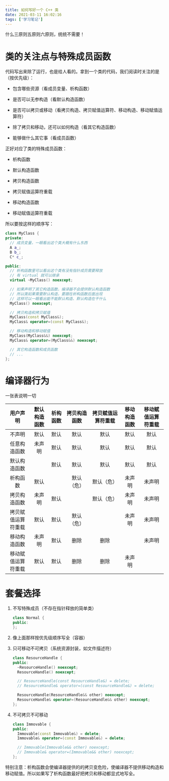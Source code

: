 ```yaml
---
title: 如何写好一个 C++ 类
date: 2021-03-11 16:02:16
tags: ['学习笔记']
---
```


什么三原则五原则六原则，统统不需要！

<!-- more -->

# 类的关注点与特殊成员函数

代码写出来除了运行，也是给人看的。拿到一个类的代码，我们阅读时关注的是（按优先级）：

* 包含哪些资源（看成员变量、析构函数）

* 是否可以无参构造（看默认构造函数）

* 是否可以拷贝或移动（看拷贝构造、拷贝赋值运算符、移动构造、移动赋值运算符）

* 除了拷贝和移动，还可以如何构造（看其它构造函数）

* 能够做什么其它事（看成员函数）

正好对应了类的特殊成员函数：

* 析构函数

* 默认构造函数

* 拷贝构造函数

* 拷贝赋值运算符重载

* 移动构造函数

* 移动赋值运算符重载

所以要按这样的顺序写：

```cpp
class MyClass {
private:
  // 成员变量，一眼看出这个类大概有什么东西
  A a_;
  B b_;
  C* c_;

public:
  // 析构函数里可以看出这个类有没有指针成员需要释放
  // 有 virtual 就可以继承
  virtual ~MyClass() noexcept;

  // 如果声明了其它构造函数，编译器不会提供默认构造函数
  // 所以类如果需要默认构造，要跟在析构函数后面出现
  // 这样可以一眼看出能不能默认构造、默认构造在干什么
  MyClass() noexcept;

  // 拷贝构造和拷贝赋值
  MyClass(const MyClass&);
  MyClass& operator=(const MyClass&);

  // 移动构造和移动赋值
  MyClass(MyClass&&) noexcept;
  MyClass& operator=(MyClass&&) noexcept;

  // 其它构造函数和成员函数
  // ...
};
```

# 编译器行为

一张表说明一切

| 用户声明 | 默认构造函数 | 析构函数 | 拷贝构造函数 | 拷贝赋值运算符重载 | 移动构造函数 | 移动赋值运算符重载 |
| :-----: | :----: | :----: | :----: | :----: | :----: | :----: |
| 不声明 | 默认 | 默认 | 默认 | 默认 | 默认 | 默认 |
| 任意构造函数 | 未声明 | 默认 | 默认 | 默认 | 默认 | 默认 |
| 默认构造函数 |  | 默认 | 默认 | 默认 | 默认 | 默认 |
| 析构函数 | 默认 |  | 默认（危） | 默认（危） | 未声明 | 未声明 |
| 拷贝构造函数 | 未声明 | 默认 |  | 默认（危） | 未声明 | 未声明 |
| 拷贝赋值运算符重载 | 默认 | 默认 | 默认（危） |  | 未声明 | 未声明 |
| 移动构造函数 | 未声明 | 默认 | 删除 | 删除 |  | 未声明 |
| 移动赋值运算符重载 | 默认 | 默认 | 删除 | 删除 | 未声明 |  |

# 套餐选择

1. 不写特殊成员（不存在指针释放的简单类）

    ``` cpp
    class Normal {
    public:
    };
    ```

2. 像上面那样按优先级顺序写全（容器）

3. 只可移动不可拷贝（系统资源封装，如文件描述符）

    ```cpp
    class ResourceHandle {
    public:
      ~ResourceHandle() noexcept;
      ResourceHandle() noexcept;

      // ResourceHandle(const ResourceHandle&) = delete;
      // ResourceHandle& operator=(const ResourceHandle&) = delete;

      ResourceHandle(ResourceHandle&& other) noexcept;
      ResourceHandle& operator=(ResourceHandle&& other) noexcept;
    };
    ```

4. 不可拷贝不可移动

    ```cpp
    class Immovable {
    public:
      Immovable(const Immovable&) = delete;
      Immovable& operator=(const Immovable&) = delete;

      // Immovable(Immovable&& other) noexcept;
      // Immovable& operator=(Immovable&& other) noexcept;
    };
    ```

特别注意：析构函数会使编译器提供的的拷贝变危险，使编译器不提供移动构造和移动赋值。所以如果写了析构函数最好把拷贝和移动都显式地写全。
